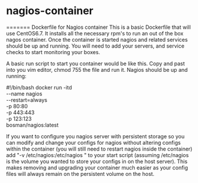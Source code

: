 # nagios-container
=======
Dockerfile for Nagios container
This is a basic Dockerfile that will use CentOS6.7.  It installs all the necessary rpm's to run an out of the box nagos container.  Once the container is started nagios and related services should be up and running.  You will need to add your servers, and service checks to start monitoring your boxes.

A basic run script to start you container would be like this. Copy and past into you vim editor, chmod 755 the file and run it.  Nagios should be up and running:

#!/bin/bash
docker run -itd \
--name nagios \
--restart=always \
-p 80:80 \
-p 443:443 \
-p 123:123 \
bosman/nagios:latest

If you want to configure you nagios server with persistent storage so you can modify and change your configs for nagios without altering configs within the container (you will still need to restart nagios inside the container) add "-v /etc/nagios:/etc/nagios \" to your start script (assuming /etc/nagios is the volume you wanted to store your configs in on the host server).  This makes removing and upgrading your container much easier as your config files will always remain on the persistent volume on the host.
